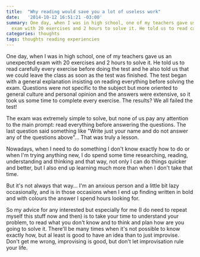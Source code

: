 ```yaml
---
title:  "Why reading would save you a lot of useless work"
date:   '2014-10-12 16:51:21 -03:00'
summary: One day, when I was in high school, one of my teachers gave us an unexpected
  exam with 20 exercises and 2 hours to solve it. He told us to read carefully
categories: thoughts
tags: thoughts reading experiencies
---
```


One day, when I was in high school, one of my teachers gave us an unexpected
exam with 20 exercises and 2 hours to solve it. He told us to read carefully
every exercise before doing the test and he also told us that we could leave
the class as soon as the test was finished. The test began with a general
explanation insisting on reading everything before solving the exam. Questions 
were not specific to the subject but more oriented to general culture and 
personal opinion and the answers were extensive, so it took us some time to
complete every exercise. The results? We all failed the test!

The exam was extremely simple to solve, but none of us pay any attention to the
main prompt: read everything before answering the questions. The last question
said something like "Write just your name and do not answer any of the questions
above"... That was truly a lesson.

Nowadays, when I need to do something I don't know exactly how to do or when I'm
trying anything new, I do spend some time researching, reading, understanding
and thinking and that way, not only I can do things quicker and better, but I
also end up learning much more than when I don't take that time.

But it's not always that way... I'm an anxious person and a little bit lazy
occasionally, and is in those occasions when I end up finding written in bold
and with colours the answer I spend hours looking for.

So my advice for any interested but especially for me (I do need to repeat
myself this stuff now and then) is to take your time to understand
your problem, to read what you don't know and to think and plan how are you
going to solve it. There'll be many times when it's not possible to know exactly
how, but al least is good to have an idea than to just improvise. Don't get me
wrong, improvising is good, but don't let improvisation rule your life.
